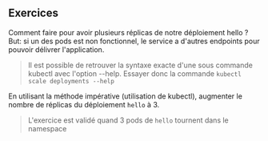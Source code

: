 ## Exercices
Comment faire pour avoir plusieurs réplicas de notre déploiement hello ?  
But: si un des pods est non fonctionnel, le service a d'autres endpoints pour pouvoir délivrer l'application.  
> Il est possible de retrouver la syntaxe exacte d'une sous commande kubectl avec l'option --help. Essayer donc la commande `kubectl scale deployments --help`

En utilisant la méthode impérative (utilisation de kubectl), augmenter le nombre de réplicas du déploiement `hello` à 3.
> L'exercice est validé quand 3 pods de `hello` tournent dans le namespace
